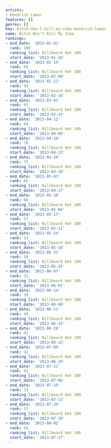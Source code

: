 ```yaml
---
artists:
- Kendrick Lamar
features: []
genres: []
key: bitch-don-t-kill-my-vibe-kendrick-lamar
name: Bitch Don't Kill My Vibe
rankings:
- end_date: '2013-02-01'
  rank: 100
  ranking_list: Billboard Hot 100
  start_date: '2013-01-26'
- end_date: '2013-02-15'
  rank: 98
  ranking_list: Billboard Hot 100
  start_date: '2013-02-09'
- end_date: '2013-02-22'
  rank: 95
  ranking_list: Billboard Hot 100
  start_date: '2013-02-16'
- end_date: '2013-03-01'
  rank: 93
  ranking_list: Billboard Hot 100
  start_date: '2013-02-23'
- end_date: '2013-04-12'
  rank: 84
  ranking_list: Billboard Hot 100
  start_date: '2013-04-06'
- end_date: '2013-04-19'
  rank: 78
  ranking_list: Billboard Hot 100
  start_date: '2013-04-13'
- end_date: '2013-04-26'
  rank: 75
  ranking_list: Billboard Hot 100
  start_date: '2013-04-20'
- end_date: '2013-05-03'
  rank: 65
  ranking_list: Billboard Hot 100
  start_date: '2013-04-27'
- end_date: '2013-05-10'
  rank: 60
  ranking_list: Billboard Hot 100
  start_date: '2013-05-04'
- end_date: '2013-05-17'
  rank: 57
  ranking_list: Billboard Hot 100
  start_date: '2013-05-11'
- end_date: '2013-05-24'
  rank: 53
  ranking_list: Billboard Hot 100
  start_date: '2013-05-18'
- end_date: '2013-05-31'
  rank: 58
  ranking_list: Billboard Hot 100
  start_date: '2013-05-25'
- end_date: '2013-06-07'
  rank: 32
  ranking_list: Billboard Hot 100
  start_date: '2013-06-01'
- end_date: '2013-06-14'
  rank: 39
  ranking_list: Billboard Hot 100
  start_date: '2013-06-08'
- end_date: '2013-06-21'
  rank: 40
  ranking_list: Billboard Hot 100
  start_date: '2013-06-15'
- end_date: '2013-06-28'
  rank: 41
  ranking_list: Billboard Hot 100
  start_date: '2013-06-22'
- end_date: '2013-07-05'
  rank: 42
  ranking_list: Billboard Hot 100
  start_date: '2013-06-29'
- end_date: '2013-07-12'
  rank: 42
  ranking_list: Billboard Hot 100
  start_date: '2013-07-06'
- end_date: '2013-07-19'
  rank: 33
  ranking_list: Billboard Hot 100
  start_date: '2013-07-13'
- end_date: '2013-07-26'
  rank: 37
  ranking_list: Billboard Hot 100
  start_date: '2013-07-20'
- end_date: '2013-08-02'
  rank: 50
  ranking_list: Billboard Hot 100
  start_date: '2013-07-27'
---
```



